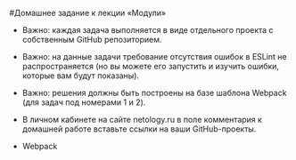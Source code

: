 #Домашнее задание к лекции «Модули»

+ Важно: каждая задача выполняется в виде отдельного проекта с собственным GitHub репозиторием.

+ Важно: на данные задачи требование отсутствия ошибок в ESLint не распространяется (но вы можете его запустить и изучить ошибки, которые вам будут показаны).

+ Важно: решения должны быть построены на базе шаблона Webpack (для задач под номерами 1 и 2).

+ В личном кабинете на сайте netology.ru в поле комментария к домашней работе вставьте ссылки на ваши GitHub-проекты.

+ Webpack